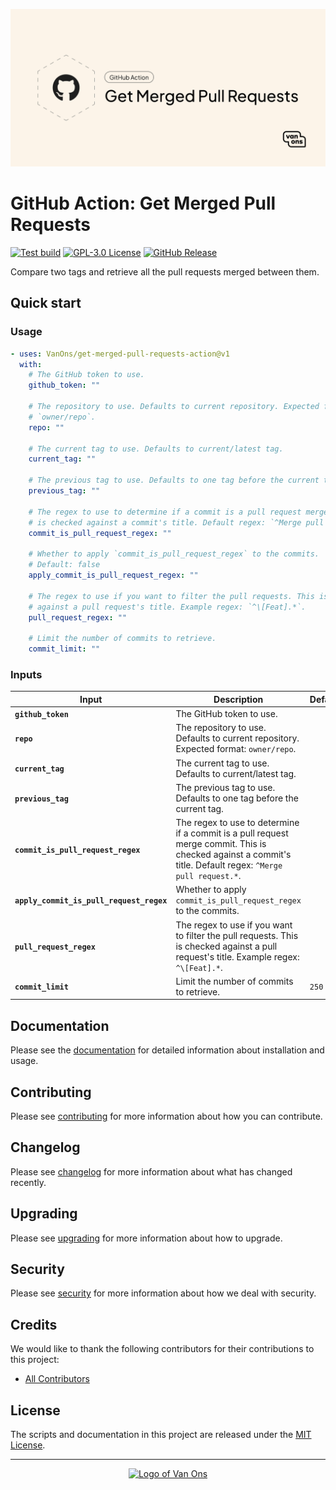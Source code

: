 <p align="center"><img src="art/social-card.png" alt="Social card of GitHub Action: Get merged pull requests"></p>

<!-- start title -->

# GitHub Action: Get Merged Pull Requests

<!-- end title -->

[![Test build](https://github.com/VanOns/get-merged-pull-requests-action/actions/workflows/test.yml/badge.svg)](https://github.com/VanOns/get-merged-pull-requests-action/actions/workflows/test.yml)
[![GPL-3.0 License](https://img.shields.io/github/license/VanOns/get-merged-pull-requests-action)](https://github.com/VanOns/get-merged-pull-requests-action/blob/main/LICENSE)
[![GitHub Release](https://img.shields.io/github/v/release/VanOns/get-merged-pull-requests-action?sort=semver)](https://github.com/VanOns/get-merged-pull-requests-action/releases/latest)

<!-- start description -->

Compare two tags and retrieve all the pull requests merged between them.

<!-- end description -->

## Quick start

### Usage

<!-- start usage -->

```yaml
- uses: VanOns/get-merged-pull-requests-action@v1
  with:
    # The GitHub token to use.
    github_token: ""

    # The repository to use. Defaults to current repository. Expected format:
    # `owner/repo`.
    repo: ""

    # The current tag to use. Defaults to current/latest tag.
    current_tag: ""

    # The previous tag to use. Defaults to one tag before the current tag.
    previous_tag: ""

    # The regex to use to determine if a commit is a pull request merge commit. This
    # is checked against a commit's title. Default regex: `^Merge pull request.*`.
    commit_is_pull_request_regex: ""

    # Whether to apply `commit_is_pull_request_regex` to the commits.
    # Default: false
    apply_commit_is_pull_request_regex: ""

    # The regex to use if you want to filter the pull requests. This is checked
    # against a pull request's title. Example regex: `^\[Feat].*`.
    pull_request_regex: ""

    # Limit the number of commits to retrieve.
    commit_limit: ""
```

<!-- end usage -->

### Inputs

<!-- start inputs -->

| **Input**                                | **Description**                                                                                                                                             | **Default**  | **Required** |
|------------------------------------------|-------------------------------------------------------------------------------------------------------------------------------------------------------------|--------------|--------------|
| **`github_token`**                       | The GitHub token to use.                                                                                                                                    |              | **true**     |
| **`repo`**                               | The repository to use. Defaults to current repository. Expected format: `owner/repo`.                                                                       |              | **false**    |
| **`current_tag`**                        | The current tag to use. Defaults to current/latest tag.                                                                                                     |              | **false**    |
| **`previous_tag`**                       | The previous tag to use. Defaults to one tag before the current tag.                                                                                        |              | **false**    |
| **`commit_is_pull_request_regex`**       | The regex to use to determine if a commit is a pull request merge commit. This is checked against a commit's title. Default regex: `^Merge pull request.*`. |              | **false**    |
| **`apply_commit_is_pull_request_regex`** | Whether to apply `commit_is_pull_request_regex` to the commits.                                                                                             |              | **false**    |
| **`pull_request_regex`**                 | The regex to use if you want to filter the pull requests. This is checked against a pull request's title. Example regex: `^\[Feat].*`.                      |              | **false**    |
| **`commit_limit`**                       | Limit the number of commits to retrieve.                                                                                                                    | `250`        | **false**    |

<!-- end inputs -->

## Documentation

Please see the [documentation] for detailed information about installation and usage.

## Contributing

Please see [contributing] for more information about how you can contribute.

## Changelog

Please see [changelog] for more information about what has changed recently.

## Upgrading

Please see [upgrading] for more information about how to upgrade.

## Security

Please see [security] for more information about how we deal with security.

## Credits

We would like to thank the following contributors for their contributions to this project:

- [All Contributors][all-contributors]

## License

The scripts and documentation in this project are released under the [MIT License][license].

---

<p align="center"><a href="https://van-ons.nl/" target="_blank"><img src="https://opensource.van-ons.nl/files/cow.png" width="50" alt="Logo of Van Ons"></a></p>

[documentation]: docs
[contributing]: CONTRIBUTING.md
[changelog]: CHANGELOG.md
[upgrading]: UPGRADING.md
[security]: SECURITY.md
[email]: mailto:opensource@van-ons.nl
[all-contributors]: ../../contributors
[license]: LICENSE.md
